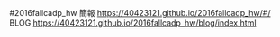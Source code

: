 #2016fallcadp_hw
簡報 https://40423121.github.io/2016fallcadp_hw/#/
BLOG https://40423121.github.io/2016fallcadp_hw/blog/index.html
